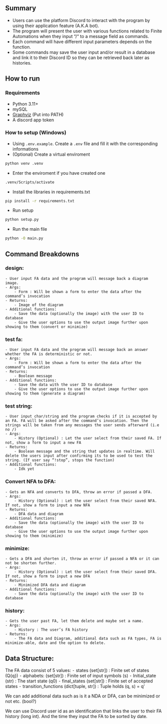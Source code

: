 ## Summary
- Users can use the platform Discord to interact with the program by using their application feature (A.K.A bot).
- The program will present the user with various functions related to Finite Automations when they input “/“ to a message field as commands.
- Each command will have different input parameters depends on the function.
- Some commands may save the user input and/or result in a database and link it to their Discord ID so they can be retrieved back later as histories.


## How to run

### Requirements

- Python 3.11+
- mySQL
- [Graphviz](https://graphviz.org/) (Put into PATH)
- A discord app token

### How to setup (Windows)
- Using `.env.example`. Create a `.env` file and fill it with the corresponding informations
- (Optional) Create a virtual enviroment
```bash
python venv .venv
```
- Enter the enviroment if you have created one
```bash
.venv/Scripts/activate
```
- Install the libraries in requirements.txt
```bash
pip install -r requirements.txt
```
- Run setup
```bash
python setup.py
```
- Run the main file
```bash
python -O main.py
```


## Command Breakdowns
### design:
    - User input FA data and the program will message back a diagram image.
    - Args:
        - Form : Will be shown a form to enter the data after the command’s invocation
    - Returns:
        - Image of the diagram
    - Additional functions:
        - Save the data (optionally the image) with the user ID to database
        - Give the user options to use the output image further upon showing to them (convert or minimize)
### test fa:
    - User input FA data and the program will message back an answer whether the FA is deterministic or not.
    - Args:
        - Form : Will be shown a form to enter the data after the command’s invocation
    - Returns:
        - Boolean message
    - Additional functions:
        - Save the data with the user ID to database
        - Give the user options to use the output image further upon showing to them (generate a diagram)
### test string:
    - User input char/string and the program checks if it is accepted by an FA. FA will be asked after the command’s invocation. Then the strings will be taken from any messages the user sends afterward (i.e no /)
    - Args:
        - History (Optional) : Let the user select from their saved FA. If not, show a form to input a new FA
    - Returns:
        - Boolean message and the string that updates in realtime. Will delete the users input after confirming its to be used to test the string. (If user say “!stop”, stops the function)
    - Additional functions:
        - Idk yet
### Convert NFA to DFA:
    - Gets an NFA and converts to DFA, throw an error if passed a DFA.
    - Args:
        - History (Optional) : Let the user select from their saved NFA. If not, show a form to input a new NFA
    - Returns:
        - DFA data and diagram
    - Additional functions:
        - Save the data (optionally the image) with the user ID to database
        - Give the user options to use the output image further upon showing to them (minimize)
### minimize:
    - Gets a DFA and shorten it, throw an error if passed a NFA or it can not be shorten further.
    - Args:
        - History (Optional) : Let the user select from their saved DFA. If not, show a form to input a new DFA
    - Returns:
        - Minimized DFA data and diagram
    - Additional functions:
        - Save the data (optionally the image) with the user ID to database
### history:
    - Gets the user past FA, let them delete and maybe set a name.
    - Args:
        - History : The user’s FA history
    - Returns:
        - The FA data and Diagram, additional data such as FA types, FA is minimize-able, date and the option to delete.

## Data Structure:
 The FA data consist of 5 values:
 ⁃ states (set[str]) : Finite set of states (Q{q})
 ⁃ alphabets: (set[str]) : Finite set of input symbols (s)
 ⁃ Initial_state (str) : The start state (q0)
 ⁃ final_states (set[str]) : Finite set of accepted states
 ⁃ transition_functions (dict[tuple, str]) : Tuple holds (q, s) = q’

 We can add additional data such as is it a NDA or DFA, can be minimized or not etc. (bool?)

 We can use Discord user id as an identification that links the user to their FA history (long int). And the time they input the FA to be sorted by date.
